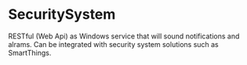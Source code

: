 # SecuritySystem
RESTful (Web Api) as Windows service that will sound notifications and alrams. Can be integrated with security system solutions such as SmartThings.

